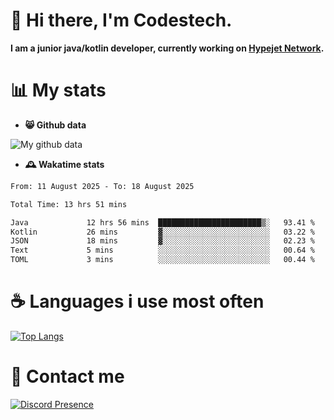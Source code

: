 # 👋 Hi there, I'm Codestech.
**I am a junior java/kotlin developer, currently working on [Hypejet Network](https://github.com/Hypejet).**

# 📊 My stats
- **😸 Github data**

![My github data](https://github-readme-stats.vercel.app/api?username=Codestech1&count_private=true&include_all_commits=true&theme=codeSTACKr)

- **🕰️ Wakatime stats**
<!--START_SECTION:waka-->

```txt
From: 11 August 2025 - To: 18 August 2025

Total Time: 13 hrs 51 mins

Java             12 hrs 56 mins  ███████████████████████▒░   93.41 %
Kotlin           26 mins         ▓░░░░░░░░░░░░░░░░░░░░░░░░   03.22 %
JSON             18 mins         ▓░░░░░░░░░░░░░░░░░░░░░░░░   02.23 %
Text             5 mins          ░░░░░░░░░░░░░░░░░░░░░░░░░   00.64 %
TOML             3 mins          ░░░░░░░░░░░░░░░░░░░░░░░░░   00.44 %
```

<!--END_SECTION:waka-->

# ☕ Languages i use most often
[![Top Langs](https://github-readme-stats.vercel.app/api/top-langs/?username=Codestech1&layout=compact&langs_count=8&exclude_repo=window5000.github.io&theme=codeSTACKr)](https://github.com/anuraghazra/github-readme-stats)

# 💬 Contact me
[![Discord Presence](https://lanyard.cnrad.dev/api/650718742157852740)](https://discord.com/users/650718742157852740)
</br>
